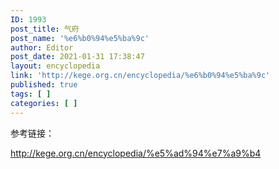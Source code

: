 ```yaml
---
ID: 1993
post_title: 气府
post_name: '%e6%b0%94%e5%ba%9c'
author: Editor
post_date: 2021-01-31 17:38:47
layout: encyclopedia
link: 'http://kege.org.cn/encyclopedia/%e6%b0%94%e5%ba%9c'
published: true
tags: [ ]
categories: [ ]
---
```

参考链接：

http://kege.org.cn/encyclopedia/%e5%ad%94%e7%a9%b4